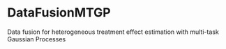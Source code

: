 # DataFusionMTGP
Data fusion for heterogeneous treatment effect estimation with multi-task Gaussian Processes
